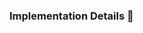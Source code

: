 ### Implementation Details :construction:
<!-- Explain the reasoning behind any architectural changes. -->
<!-- Highlight any new functionality. -->
